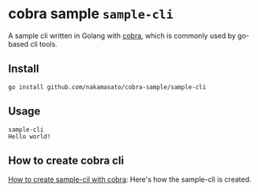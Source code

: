 # cobra sample `sample-cli`

A sample cli written in Golang with [cobra](https://github.com/spf13/cobra), which is commonly used by go-based cli tools.

## Install

```
go install github.com/nakamasato/cobra-sample/sample-cli
```

## Usage

```
sample-cli
Hello world!
```

## How to create cobra cli

[How to create sample-cil with cobra](docs/how-to-create-cobra-cli.md): Here's how the sample-cli is created.
